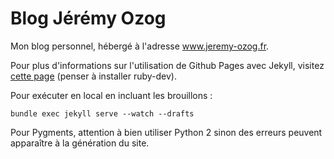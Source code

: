 Blog Jérémy Ozog
==================

Mon blog personnel, hébergé à l'adresse www.jeremy-ozog.fr.

Pour plus d'informations sur l'utilisation de Github Pages avec Jekyll, visitez [cette page](https://help.github.com/articles/using-jekyll-with-pages) (penser à installer ruby-dev).

Pour exécuter en local en incluant les brouillons :
```
bundle exec jekyll serve --watch --drafts
```

Pour Pygments, attention à bien utiliser Python 2 sinon des erreurs peuvent apparaître à la génération du site.
